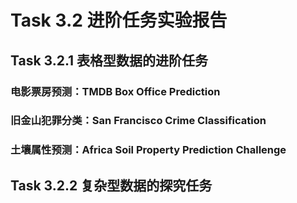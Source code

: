 # Task 3.2 进阶任务实验报告

## Task 3.2.1 表格型数据的进阶任务

### 电影票房预测：TMDB Box Office Prediction

### 旧金山犯罪分类：San Francisco Crime Classification

### 土壤属性预测：Africa Soil Property Prediction Challenge

## Task 3.2.2 复杂型数据的探究任务

